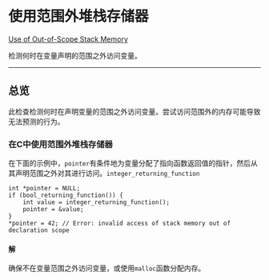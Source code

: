 # 使用范围外堆栈存储器

[Use of Out-of-Scope Stack Memory](https://developer.apple.com/documentation/xcode/diagnosing_memory_thread_and_crash_issues_early/use_of_out-of-scope_stack_memory)

检测何时在变量声明的范围之外访问变量。

---

## 总览

此检查检测何时在声明变量的范围之外访问变量。尝试访问范围外的内存可能导致无法预测的行为。

### 在C中使用范围外堆栈存储器

在下面的示例中，`pointer`有条件地为变量分配了指向函数返回值的指针，然后从其声明范围之外对其进行访问。`integer_returning_function`

```
int *pointer = NULL;
if (bool_returning_function()) {
    int value = integer_returning_function();
    pointer = &value;
}
*pointer = 42; // Error: invalid access of stack memory out of declaration scope
```

#### 解

确保不在变量范围之外访问变量，或使用`malloc`函数分配内存。